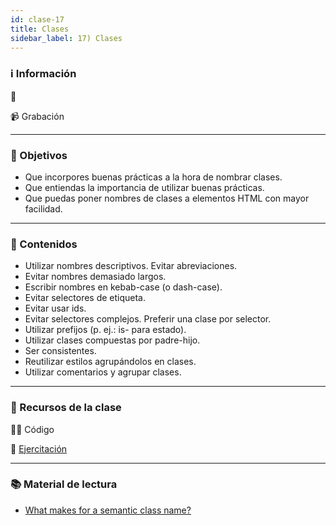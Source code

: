 ```yaml
---
id: clase-17
title: Clases
sidebar_label: 17) Clases
---
```


### ℹ️ Información

📆

📹 Grabación

---

### 🏁 Objetivos

- Que incorpores buenas prácticas a la hora de nombrar clases.
- Que entiendas la importancia de utilizar buenas prácticas.
- Que puedas poner nombres de clases a elementos HTML con mayor facilidad.

---

### 📝 Contenidos

- Utilizar nombres descriptivos. Evitar abreviaciones.
- Evitar nombres demasiado largos.
- Escribir nombres en kebab-case (o dash-case).
- Evitar selectores de etiqueta.
- Evitar usar ids.
- Evitar selectores complejos. Preferir una clase por selector.
- Utilizar prefijos (p. ej.: is- para estado).
- Utilizar clases compuestas por padre-hijo.
- Ser consistentes.
- Reutilizar estilos agrupándolos en clases.
- Utilizar comentarios y agrupar clases.

---

### 🚀 Recursos de la clase

👩‍💻 Código

💪 [Ejercitación](https://github.com/Ada-IT/ejercicios-frontend/blob/master/modulo-1/ejercicios/09-clases.md)

---

### 📚 Material de lectura

- [What makes for a semantic class name?](https://css-tricks.com/semantic-class-names/)
